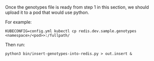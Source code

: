 Once the genotypes file is ready from step 1 in this section, we should upload
it to a pod that would use python.

For example:
```shell
KUBECONFIG=config.yml kubectl cp redis.dev.sample.genotypes <namespace>/<pod>>:/fullpath/
```

Then run:
```shell
python3 bin/insert-genotypes-into-redis.py > out.insert &
```